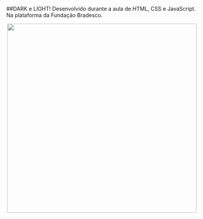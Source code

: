 ##DARK e LIGHT!
Desenvolvido durante a aula de HTML, CSS e JavaScript. Na plataforma da Fundação Bradesco.

<div align="center">
  <img width="500px" src="https://sites.google.com/d/1cH3zyeWqMhiKhIEVv_Mdm1KmuruSF5PT/p/1Sfs6a1c7HMk54TtCNvjq1rFGU5Q3eyIs/edit"/>

<div align="left">
